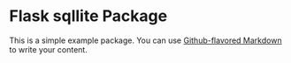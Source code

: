 # Flask sqllite Package

This is a simple example package. You can use
[Github-flavored Markdown](https://guides.github.com/features/mastering-markdown/)
to write your content.